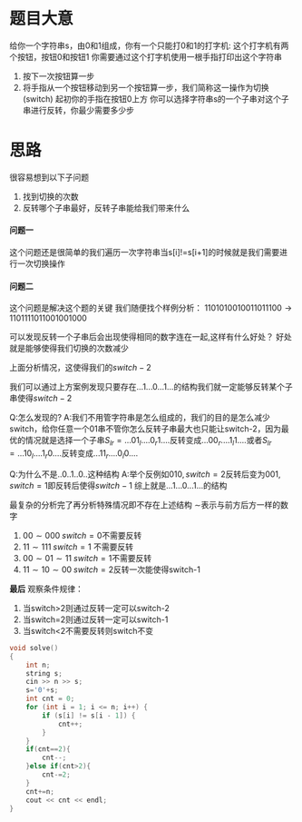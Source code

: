 # 题目大意
给你一个字符串s，由0和1组成，你有一个只能打0和1的打字机:
这个打字机有两个按钮，按钮0和按钮1
你需要通过这个打字机使用一根手指打印出这个字符串
1. 按下一次按钮算一步
2. 将手指从一个按钮移动到另一个按钮算一步，我们简称这一操作为切换(switch)
起初你的手指在按钮0上方
你可以选择字符串s的一个子串对这个子串进行反转，你最少需要多少步

# 思路
很容易想到以下子问题
1. 找到切换的次数
2. 反转哪个子串最好，反转子串能给我们带来什么
#### 问题一
这个问题还是很简单的我们遍历一次字符串当s[i]!=s[i+1]的时候就是我们需要进行一次切换操作

#### 问题二
这个问题是解决这个题的关键
我们随便找个样例分析：
$1101010010011011100 \rightarrow 1101111011001001000$

可以发现反转一个子串后会出现使得相同的数字连在一起,这样有什么好处？
好处就是能够使得我们切换的次数减少

上面分析情况，这使得我们的$switch - 2$

我们可以通过上方案例发现只要存在$...1...0...1...$的结构我们就一定能够反转某个子串使得$switch - 2$

Q:怎么发现的?
A:我们不用管字符串是怎么组成的，我们的目的是怎么减少switch，给你任意一个01串不管你怎么反转子串最大也只能让switch-2，因为最优的情况就是选择一个子串$S_{lr}=...01_l....0_r1....$反转变成$...00_r....1_l1....$或者$S_{lr}=...10_l....1_r0....$反转变成$...11_r....0_l0....$

Q:为什么不是$..0..1..0..$这种结构
A:举个反例如$010,switch=2$反转后变为$001,switch=1$即反转后使得$switch-1$
综上就是$...1...0...1...$的结构


最复杂的分析完了再分析特殊情况即不存在上述结构
$\sim$表示与前方后方一样的数字
1. $00\sim000\;switch=0$不需要反转
2. $11\sim 111\;switch = 1$ 不需要反转
3. $00\sim 01\sim11\;switch = 1$不需要反转
4. $11\sim 10\sim00\;switch = 2$反转一次能使得switch-1

**最后** 观察条件规律：
1. 当switch>2则通过反转一定可以switch-2
2. 当switch=2则通过反转一定可以switch-1
3. 当switch<2不需要反转则switch不变
```cpp
void solve()
{
    int n;
    string s;
    cin >> n >> s;
    s='0'+s;
    int cnt = 0;
    for (int i = 1; i <= n; i++) {
        if (s[i] != s[i - 1]) {
            cnt++;
        }
    }
    if(cnt==2){
        cnt--;
    }else if(cnt>2){
        cnt-=2;
    }
    cnt+=n;
    cout << cnt << endl;
}
```